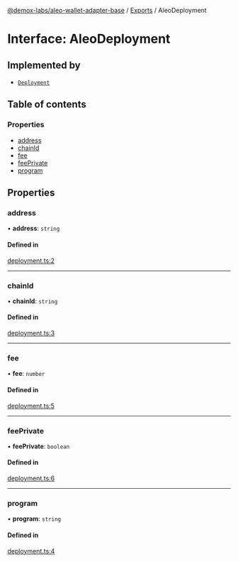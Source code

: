 [@demox-labs/aleo-wallet-adapter-base](../README.md) / [Exports](../modules.md) / AleoDeployment

# Interface: AleoDeployment

## Implemented by

- [`Deployment`](../classes/Deployment.md)

## Table of contents

### Properties

- [address](AleoDeployment.md#address)
- [chainId](AleoDeployment.md#chainid)
- [fee](AleoDeployment.md#fee)
- [feePrivate](AleoDeployment.md#feeprivate)
- [program](AleoDeployment.md#program)

## Properties

### address

• **address**: `string`

#### Defined in

[deployment.ts:2](https://github.com/demox-labs/aleo-wallet-adapter/blob/9ebe345/packages/core/base/deployment.ts#L2)

___

### chainId

• **chainId**: `string`

#### Defined in

[deployment.ts:3](https://github.com/demox-labs/aleo-wallet-adapter/blob/9ebe345/packages/core/base/deployment.ts#L3)

___

### fee

• **fee**: `number`

#### Defined in

[deployment.ts:5](https://github.com/demox-labs/aleo-wallet-adapter/blob/9ebe345/packages/core/base/deployment.ts#L5)

___

### feePrivate

• **feePrivate**: `boolean`

#### Defined in

[deployment.ts:6](https://github.com/demox-labs/aleo-wallet-adapter/blob/9ebe345/packages/core/base/deployment.ts#L6)

___

### program

• **program**: `string`

#### Defined in

[deployment.ts:4](https://github.com/demox-labs/aleo-wallet-adapter/blob/9ebe345/packages/core/base/deployment.ts#L4)
